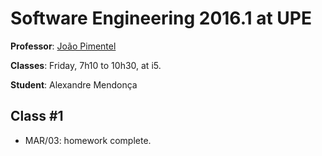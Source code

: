 # Software Engineering 2016.1 at UPE

**Professor**: [João Pimentel](http://www.cin.ufpe.br/~jhcp)

**Classes**: Friday, 7h10 to 10h30, at i5.

**Student**: Alexandre Mendonça

## Class #1
- MAR/03: homework complete.
